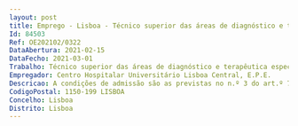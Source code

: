 ```yaml
--- 
layout: post
title: Emprego - Lisboa - Técnico superior das áreas de diagnóstico e terapêutica especialista principal
Id: 84503
Ref: OE202102/0322
DataAbertura: 2021-02-15
DataFecho: 2021-03-01
Trabalho: Técnico superior das áreas de diagnóstico e terapêutica especialista principal
Empregador: Centro Hospitalar Universitário Lisboa Central, E.P.E.
Descricao: A condições de admissão são as previstas no n.º 3 do art.º 7.º do DL 110 2017, e no n.º 3 do art.º 8.º do DL 111 2017, ambos de 31 08, verificando se quanto ao conteúdo funcional o dispostos no art.º 10.º e art.º 11.º dos referidos diplomas, respetivamente
CodigoPostal: 1150-199 LISBOA
Concelho: Lisboa
Distrito: Lisboa
--- 
```


